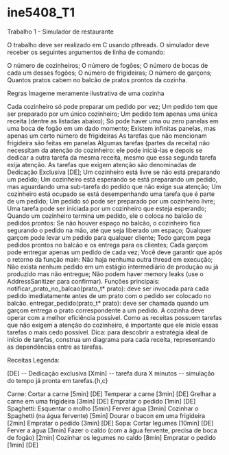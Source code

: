 # ine5408_T1

Trabalho 1 - Simulador de restaurante

O trabalho deve ser realizado em C usando pthreads. O simulador deve receber os seguintes argumentos de linha de comando:

 O número de cozinheiros;
 O número de fogões;
 O número de bocas de cada um desses fogões;
 O número de frigideiras;
 O número de garçons;
 Quantos pratos cabem no balcão de pratos prontos da cozinha.

Regras
Imageme meramente ilustrativa de uma cozinha

Cada cozinheiro só pode preparar um pedido por vez;
Um pedido tem que ser preparado por um único cozinheiro;
Um pedido tem apenas uma única receita (dentre as listadas abaixo);
Só pode haver uma ou zero panelas em uma boca de fogão em um dado momento;
Existem infinitas panelas, mas apenas um certo número de frigideiras
As tarefas que não mencionam frigideira são feitas em panelas
Algumas tarefas (partes da receita) não necessitam da atenção do cozinheiro: ele pode iniciá-las e depois se dedicar a outra tarefa da mesma receita, mesmo que essa segunda tarefa exija atenção. As tarefas que exigem atenção são denominadas de Dedicação Exclusiva [DE];
Um cozinheiro está livre se não está preparando um pedido;
Um cozinheiro está esperando se está preparando um pedido, mas aguardando uma sub-tarefa do pedido que não exige sua atenção;
Um cozinheiro está ocupado se está desempenhando uma tarefa que é parte de um pedido;
Um pedido só pode ser preparado por um cozinheiro livre;
Uma tarefa pode ser iniciada por um cozinheiro que esteja esperando;
Quando um cozinheiro termina um pedido, ele o coloca no balcão de pedidos prontos:
Se não houver espaço no balcão, o cozinheiro fica segurando o pedido na mão, até que seja liberado um espaço;
Qualquer garçom pode levar um pedido para qualquer cliente;
Todo garçom pega pedidos prontos no balcão e os entrega para os clientes;
Cada garçom pode entregar apenas um pedido de cada vez;
Você deve garantir que após o retorno da função main:
Não haja nenhuma outra thread em execução;
Não exista nenhum pedido em um estágio intermediário de produção ou já produzido mas não entregue;
Não podem haver memory leaks (use o AddressSanitizer para confirmar).
Funções principais:
notificar_prato_no_balcao(prato_t* prato): deve ser invocada para cada pedido imediatamente antes de um prato com o pedido ser colocado no balcão.
entregar_pedido(prato_t* prato): deve ser chamada quando um garçom entrega o prato correspondente a um pedido.
A cozinha deve operar com a melhor eficiência possível. Como as receitas possuem tarefas que não exigem a atenção do cozinheiro, é importante que ele inicie essas tarefas o mais cedo possível. Dica: para descobrir a estratégia ideal de início de tarefas, construa um diagrama para cada receita, representando as dependências entre as tarefas.

Receitas
Legenda:

[DE] -- Dedicação exclusiva
[Xmin] -- tarefa dura X minutos -- simulação do tempo já pronta em tarefas.{h,c}

Carne:
 Cortar a carne [5min] [DE]
 Temperar a carne [3min] [DE]
 Grelhar a carne em uma frigideira [3min] [DE]
 Empratar o pedido [1min] [DE]
Spaghetti:
Esquentar o molho [5min]
Ferver água [3min]
Cozinhar o Spaghetti (na água fervente) [5min]
Dourar o bacon em uma frigideira [2min]
Empratar o pedido [3min] [DE]
Sopa:
 Cortar legumes [10min] [DE]
 Ferver a água [3min]
 Fazer o caldo (com a água fervente, precisa de boca de fogão) [2min]
 Cozinhar os legumes no caldo [8min]
 Empratar o pedido [1min] [DE]



